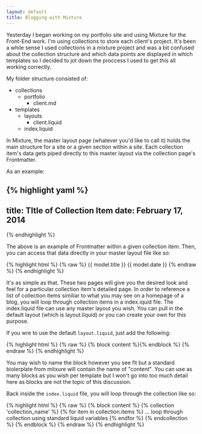```yaml
---
layout: default
title: Blogging with Mixture
---
```


Yesterday I began working on my portfolio site and using Mixture for the Front-End work. I'm using collections to store each client's project. It's been a while sense I used collections in a mixture project and was a bit confused about the collection structure and which data points are displayed in which templates so I decided to jot down the proccess I used to get this all working correctly.

My folder structure consisted of:

- collections
  - portfolio
    - client.md
- templates
  - layouts
    - client.liquid
  - index.liquid

In Mixture, the master layout page (whatever you'd like to call it) holds the main structure for a site or a given section within a site. Each collection item's data gets piped directly to this master layout via the collection page's Frontmatter.

As an example:

{% highlight yaml %}
---
title: TItle of Collection Item
date: February 17, 2014
---
{% endhighlight %}

The above is an example of Frontmatter within a given collection item. Then, you can access that data directly in your master layout file like so:

{% highlight html %}
{% raw %}
{{ model.title }}
{{ model.date }}
{% endraw %}
{% endhighlight %}

It's as simple as that. These two pages will give you the desired look and feel for a particular collection item's detailed page. In order to reference a list of collection items similiar to what you may see on a homepage of a blog, you will loop through collection items in a index.iquid file. The index.liquid file can use any master layout you wish. You can pull in the default layout (which is layout.liquid) or you can create your own for this purpose.

If you wre to use the default <code>layout.liquid</code>, just add the following:

{% highlight html %}
{% raw %}
{% block content %}{% endblock %}
{% endraw %}
{% endhighlight %}

You may wish to name the block however you see fit but a standard biolerplate from mitxure will contain the name of "content". You can use as many blocks as you wish per template but I won't go into too much detail here as blocks are not the topic of this discussion.

Back inside the <code>index.liquid</code> file, you will loop through the collection like so:

{% highlight html %}
{% raw %}
{% block content %}
  {% collection 'collection_name' %}
    {% for item in collection.items %}
      ... loop through collection using standard liquid variables
    {% endfor %}
  {% endcollection %}
{% endblock %}
{% endraw %}
{% endhighlight %}
